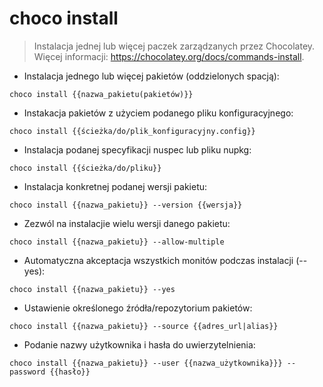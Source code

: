 # choco install

> Instalacja jednej lub więcej paczek zarządzanych przez Chocolatey.
> Więcej informacji: <https://chocolatey.org/docs/commands-install>.

- Instalacja jednego lub więcej pakietów (oddzielonych spacją):

`choco install {{nazwa_pakietu(pakietów)}}`

- Instakacja pakietów z użyciem podanego pliku konfiguracyjnego:

`choco install {{ścieżka/do/plik_konfiguracyjny.config}}`

- Instalacja podanej specyfikacji nuspec lub pliku nupkg:

`choco install {{ścieżka/do/pliku}}`

- Instalacja konkretnej podanej wersji pakietu:

`choco install {{nazwa_pakietu}} --version {{wersja}}`

- Zezwól na instalacjie wielu wersji danego pakietu:

`choco install {{nazwa_pakietu}} --allow-multiple`

- Automatyczna akceptacja wszystkich monitów podczas instalacji (--yes):

`choco install {{nazwa_pakietu}} --yes`

- Ustawienie określonego źródła/repozytorium pakietów:

`choco install {{nazwa_pakietu}} --source {{adres_url|alias}}`

- Podanie nazwy użytkownika i hasła do uwierzytelnienia:

`choco install {{nazwa_pakietu}} --user {{nazwa_użytkownika}}} --password {{hasło}}`
